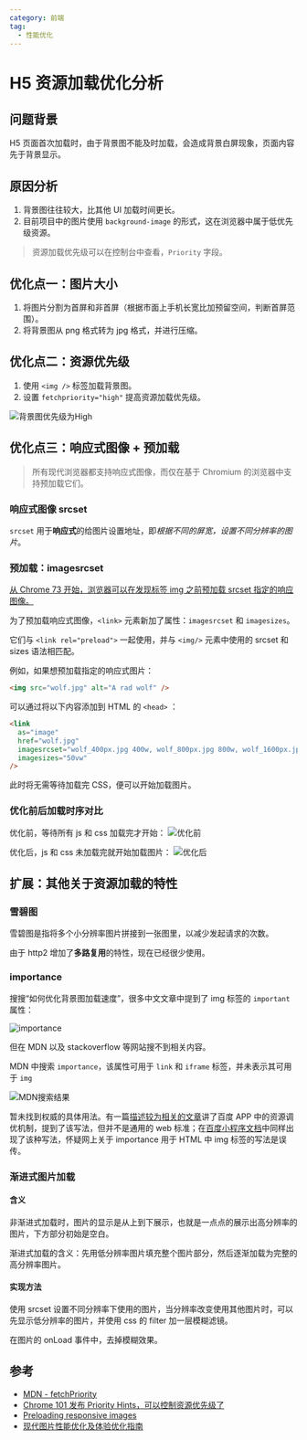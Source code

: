 ```yaml
---
category: 前端
tag:
  - 性能优化
---
```


# H5 资源加载优化分析

## 问题背景

H5 页面首次加载时，由于背景图不能及时加载，会造成背景白屏现象，页面内容先于背景显示。

## 原因分析

1. 背景图往往较大，比其他 UI 加载时间更长。
2. 目前项目中的图片使用 `background-image` 的形式，这在浏览器中属于低优先级资源。

> 资源加载优先级可以在控制台中查看，`Priority` 字段。

## 优化点一：图片大小

1. 将图片分割为首屏和非首屏（根据市面上手机长宽比加预留空间，判断首屏范围）。
2. 将背景图从 png 格式转为 jpg 格式，并进行压缩。

## 优化点二：资源优先级

1. 使用 `<img />` 标签加载背景图。
2. 设置 `fetchpriority="high"` 提高资源加载优先级。

![背景图优先级为High](https://cdn.nlark.com/yuque/0/2023/png/33671665/1684745951804-02cb71cc-fc0c-42af-82db-d02d64408469.png)

## 优化点三：响应式图像 + 预加载

> 所有现代浏览器都支持响应式图像，而仅在基于 Chromium 的浏览器中支持预加载它们。

### 响应式图像 srcset

`srcset` 用于**响应式**的给图片设置地址，即*根据不同的屏宽，设置不同分辨率的图片*。

### 预加载：imagesrcset

[从 Chrome 73 开始，浏览器可以在发现标签 img 之前预加载 srcset 指定的响应图像。](https://developer.chrome.com/blog/new-in-chrome-73/#more)

为了预加载响应式图像，`<link>` 元素新加了属性：`imagesrcset` 和 `imagesizes`。

它们与 `<link rel="preload">` 一起使用，并与 `<img/>` 元素中使用的 srcset 和 sizes 语法相匹配。

例如，如果想预加载指定的响应式图片：

```html
<img src="wolf.jpg" alt="A rad wolf" />
```

可以通过将以下内容添加到 HTML 的 `<head>` ：

```html
<link
  as="image"
  href="wolf.jpg"
  imagesrcset="wolf_400px.jpg 400w, wolf_800px.jpg 800w, wolf_1600px.jpg 1600w"
  imagesizes="50vw"
/>
```

此时将无需等待加载完 CSS，便可以开始加载图片。

### 优化前后加载时序对比

优化前，等待所有 js 和 css 加载完才开始：
![优化前](https://cdn.nlark.com/yuque/0/2023/png/33671665/1684825072419-23ac07c4-81a1-45d1-a3b1-25ab7b1a110c.png)

优化后，js 和 css 未加载完就开始加载图片：
![优化后](https://cdn.nlark.com/yuque/0/2023/png/33671665/1684826679761-da2a97f6-f9bc-475c-8f14-f5e98665cd1e.png)

## 扩展：其他关于资源加载的特性

### 雪碧图

雪碧图是指将多个小分辨率图片拼接到一张图里，以减少发起请求的次数。

由于 http2 增加了**多路复用**的特性，现在已经很少使用。

### importance

搜搜“如何优化背景图加载速度”，很多中文文章中提到了 img 标签的 `important` 属性：

![importance](https://cdn.nlark.com/yuque/0/2023/png/33671665/1684827581887-325c75a7-3e3f-4336-b812-62b0338b4a20.png)

但在 MDN 以及 stackoverflow 等网站搜不到相关内容。

MDN 中搜索 `importance`，该属性可用于 `link` 和 `iframe` 标签，并未表示其可用于 `img`

![MDN搜索结果](https://cdn.nlark.com/yuque/0/2023/png/33671665/1684827784843-d02f3ce7-9626-48e2-9556-926a4df12dfd.png?x-oss-process=image%2Fresize%2Cw_1659%2Climit_0)

暂未找到权威的具体用法。有一篇[描述较为相关的文章](https://xie.infoq.cn/article/ea042747d8863f882d249aa41)讲了百度 APP 中的资源调优机制，提到了该写法，但并不是通用的 web 标准；在[百度小程序文档](https://smartprogram.baidu.com/docs/develop/performance/performace_img_resource_scheduler/)中同样出现了该种写法，怀疑网上关于 importance 用于 HTML 中 img 标签的写法是误传。

### 渐进式图片加载

#### 含义

非渐进式加载时，图片的显示是从上到下展示，也就是一点点的展示出高分辨率的图片，下方部分初始是空白。

渐进式加载的含义：先用低分辨率图片填充整个图片部分，然后逐渐加载为完整的高分辨率图片。

#### 实现方法

使用 srcset 设置不同分辨率下使用的图片，当分辨率改变使用其他图片时，可以先显示低分辨率的图片，并使用 css 的 filter 加一层模糊滤镜。

在图片的 onLoad 事件中，去掉模糊效果。

## 参考

- [MDN - fetchPriority](https://developer.mozilla.org/en-US/docs/Web/API/HTMLImageElement/fetchPriority)
- [Chrome 101 发布 Priority Hints，可以控制资源优先级了](https://developer.mozilla.org/en-US/docs/Web/API/HTMLImageElement/fetchPriority)
- [Preloading responsive images](https://web.dev/preload-responsive-images/#responsive-images-overview)
- [现代图片性能优化及体验优化指南](https://www.cnblogs.com/coco1s/p/17275452.html)
